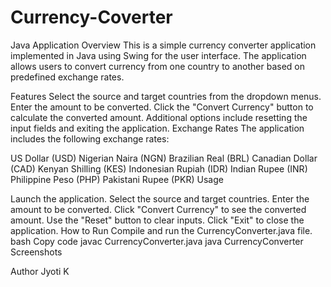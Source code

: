 # Currency-Coverter
Java Application
Overview
This is a simple currency converter application implemented in Java using Swing for the user interface. The application allows users to convert currency from one country to another based on predefined exchange rates.

Features
Select the source and target countries from the dropdown menus.
Enter the amount to be converted.
Click the "Convert Currency" button to calculate the converted amount.
Additional options include resetting the input fields and exiting the application.
Exchange Rates
The application includes the following exchange rates:

US Dollar (USD)
Nigerian Naira (NGN)
Brazilian Real (BRL)
Canadian Dollar (CAD)
Kenyan Shilling (KES)
Indonesian Rupiah (IDR)
Indian Rupee (INR)
Philippine Peso (PHP)
Pakistani Rupee (PKR)
Usage

Launch the application.
Select the source and target countries.
Enter the amount to be converted.
Click "Convert Currency" to see the converted amount.
Use the "Reset" button to clear inputs.
Click "Exit" to close the application.
How to Run
Compile and run the CurrencyConverter.java file.
bash
Copy code
javac CurrencyConverter.java
java CurrencyConverter
Screenshots


Author
Jyoti K


